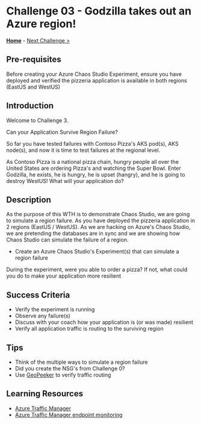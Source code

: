 # Challenge 03 - Godzilla takes out an Azure region!

**[Home](../README.md)** - [Next Challenge >](./Challenge-04.md)


## Pre-requisites

Before creating your Azure Chaos Studio Experiment, ensure you have deployed and verified the pizzeria application is available in both regions (EastUS
and WestUS)

## Introduction

Welcome to Challenge 3. 

Can your Application Survive Region Failure?

So far you have tested failures with Contoso Pizza's AKS pod(s), AKS node(s), and now it is time to test failures at the regional
level. 

As Contoso Pizza is a national pizza chain, hungry people all over the United States are ordering Pizza's and watching the Super
Bowl. Enter Godzilla, he exists, he is hungry, he is upset (hangry), and he is going to destroy WestUS! What will your application
do? 
 

## Description

As the purpose of this WTH is to demonstrate Chaos Studio, we are going to simulate a region failure. As you have deployed the pizzeria application in 2 regions
(EastUS / WestUS). As we are hacking on Azure's Chaos Studio, we are pretending the databases are in sync and we are showing how Chaos Studio can simulate
the failure of a region.   

- Create an Azure Chaos Studio's Experiment(s) that can simulate a region failure

During the experiment, were you able to order a pizza? If not, what could you do to make your application more resilient


## Success Criteria

- Verify the experiment is running
- Observe any failure(s)
- Discuss with your coach how your application is (or was made) resilient
- Verify all application traffic is routing to the surviving region

## Tips

-  Think of the multiple ways to simulate a region failure 
-  Did you create the NSG's from Challenge 0? 
-  Use [GeoPeeker](https://geopeeker.com/home/default) to verify traffic routing


## Learning Resources

- [Azure Traffic Manager](https://docs.microsoft.com/en-us/azure/traffic-manager/traffic-manager-configure-priority-routing-method)
- [Azure Traffic Manager endpoint monitoring](https://docs.microsoft.com/en-us/azure/traffic-manager/traffic-manager-monitoring)


